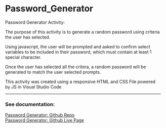 # Password_Generator
Password Generator Activity:

The purpose of this activity is to generate a random password using criteria the user has selected. 

Using javascript, the user will be prompted and asked to confirm select variables to be included in their password, which must contain at least 1 special character.

Once the user has selected all the critera, a random password will be generated to match the user selected prompts.

This activity was created using a responsive HTML and CSS File powered by JS in Visual Studio Code

-----

### See documentation:

<a href = "https://github.com/JesikaRenea/Password_Generator">Password Generator: Github Repo</a>
<br>
<a href = "https://jesikarenea.github.io/Password_Generator/">Password Generator: Github Live Page</a>